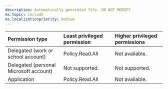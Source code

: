 ```yaml
---
description: Automatically generated file. DO NOT MODIFY
ms.topic: include
ms.localizationpriority: medium
---
```


|Permission type|Least privileged permission|Higher privileged permissions|
|:---|:---|:---|
|Delegated (work or school account)|Policy.Read.All|Not available.|
|Delegated (personal Microsoft account)|Not supported.|Not supported.|
|Application|Policy.Read.All|Not available.|

